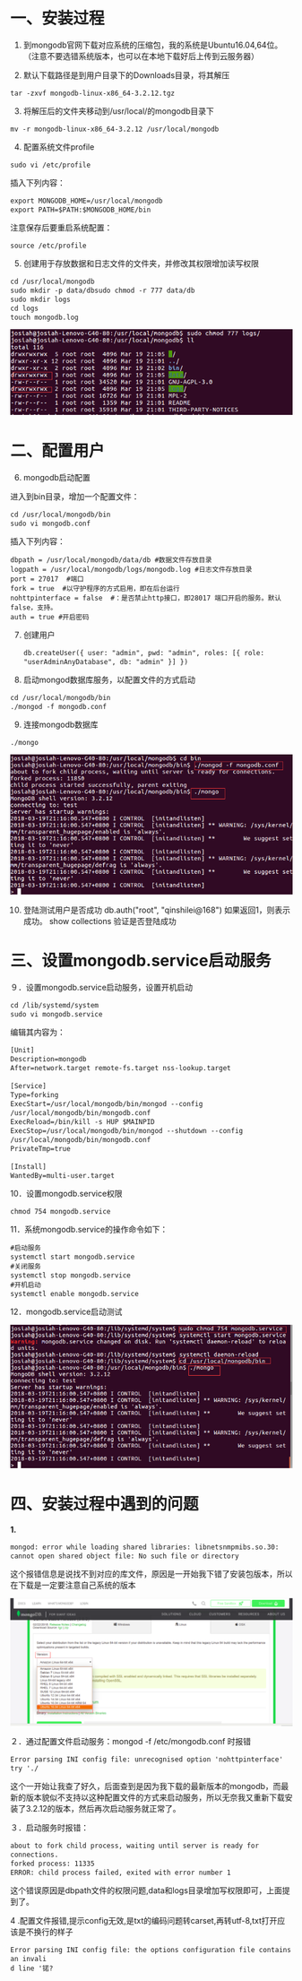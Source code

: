 # 一、安装过程

1. 到mongodb官网下载对应系统的压缩包，我的系统是Ubuntu16.04,64位。（注意不要选错系统版本，也可以在本地下载好后上传到云服务器）

2. 默认下载路径是到用户目录下的Downloads目录，将其解压

```
tar -zxvf mongodb-linux-x86_64-3.2.12.tgz
```

3. 将解压后的文件夹移动到/usr/local/的mongodb目录下

```
mv -r mongodb-linux-x86_64-3.2.12 /usr/local/mongodb
```

4. 配置系统文件profile

```
sudo vi /etc/profile
```

插入下列内容：

```
export MONGODB_HOME=/usr/local/mongodb  
export PATH=$PATH:$MONGODB_HOME/bin
```

注意保存后要重启系统配置：

```
source /etc/profile
```

5. 创建用于存放数据和日志文件的文件夹，并修改其权限增加读写权限



```
cd /usr/local/mongodb
sudo mkdir -p data/dbsudo chmod -r 777 data/db
sudo mkdir logs
cd logs
touch mongodb.log
```



![img](./img/1101099-20180319233418015-953209930.png)

# 二、配置用户

6. mongodb启动配置

进入到bin目录，增加一个配置文件：

```
cd /usr/local/mongodb/bin  
sudo vi mongodb.conf
```

插入下列内容：

```
dbpath = /usr/local/mongodb/data/db #数据文件存放目录  
logpath = /usr/local/mongodb/logs/mongodb.log #日志文件存放目录  
port = 27017  #端口  
fork = true  #以守护程序的方式启用，即在后台运行  
nohttpinterface = false  #：是否禁止http接口，即28017 端口开启的服务。默认false，支持。
auth = true #开启密码
```

7. 创建用户

   ```
   db.createUser({ user: "admin", pwd: "admin", roles: [{ role: "userAdminAnyDatabase", db: "admin" }] })
   ```

   

8.  启动mongod数据库服务，以配置文件的方式启动

```
cd /usr/local/mongodb/bin
./mongod -f mongodb.conf
```

9. 连接mongodb数据库

```
./mongo
```

![img](./img/1101099-20180319233505037-1320009908.png)

10. 登陆测试用户是否成功
    db.auth("root", "qinshilei@168") 如果返回1，则表示成功。
    show collections 验证是否登陆成功

# 三、设置mongodb.service启动服务

９．设置mongodb.service启动服务，设置开机启动

```
cd /lib/systemd/system  
sudo vi mongodb.service 
```

编辑其内容为：

```
[Unit]  
Description=mongodb  
After=network.target remote-fs.target nss-lookup.target  
  
[Service]  
Type=forking  
ExecStart=/usr/local/mongodb/bin/mongod --config /usr/local/mongodb/bin/mongodb.conf  
ExecReload=/bin/kill -s HUP $MAINPID  
ExecStop=/usr/local/mongodb/bin/mongod --shutdown --config /usr/local/mongodb/bin/mongodb.conf  
PrivateTmp=true  
  
[Install]  
WantedBy=multi-user.target
```

10．设置mongodb.service权限

```
chmod 754 mongodb.service
```

11．系统mongodb.service的操作命令如下：

```
#启动服务  
systemctl start mongodb.service  
#关闭服务  
systemctl stop mongodb.service  
#开机启动  
systemctl enable mongodb.service 
```



12．mongodb.service启动测试

![img](./img/1101099-20180319233548242-1156614625.png)

 

# 四、安装过程中遇到的问题

**1.**

```
mongod: error while loading shared libraries: libnetsnmpmibs.so.30: cannot open shared object file: No such file or directory
```

这个报错信息是说找不到对应的库文件，原因是一开始我下错了安装包版本，所以在下载是一定要注意自己系统的版本

![img](./img/1101099-20180319234218626-1036575677.png)

２．通过配置文件启动服务：mongod -f /etc/mongodb.conf 时报错

```
Error parsing INI config file: unrecognised option 'nohttpinterface' try './
```

这个一开始让我查了好久，后面查到是因为我下载的最新版本的mongodb，而最新的版本貌似不支持以这种配置文件的方式来启动服务，所以无奈我又重新下载安装了3.2.12的版本，然后再次启动服务就正常了。

３．启动服务时报错：

```
about to fork child process, waiting until server is ready for connections.
forked process: 11335
ERROR: child process failed, exited with error number 1
```

这个错误原因是dbpath文件的权限问题,data和logs目录增加写权限即可，上面提到了。

4 .配置文件报错,提示config无效,是txt的编码问题转carset,再转utf-8,txt打开应该是不换行的样子

```
Error parsing INI config file: the options configuration file contains an invali
d line '锘?
```

